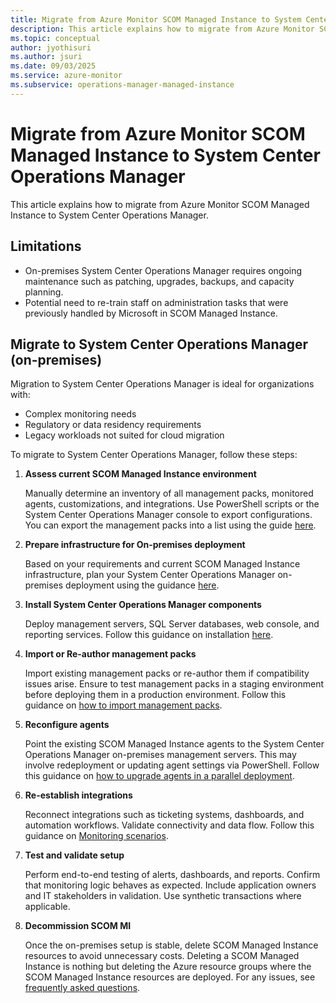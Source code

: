 ```yaml
---
title: Migrate from Azure Monitor SCOM Managed Instance to System Center Operations Manager
description: This article explains how to migrate from Azure Monitor SCOM Managed Instance to System Center Operations Manager.
ms.topic: conceptual
author: jyothisuri
ms.author: jsuri
ms.date: 09/03/2025
ms.service: azure-monitor
ms.subservice: operations-manager-managed-instance
---
```


# Migrate from Azure Monitor SCOM Managed Instance to System Center Operations Manager

This article explains how to migrate from Azure Monitor SCOM Managed Instance to System Center Operations Manager.

## Limitations

- On-premises System Center Operations Manager requires ongoing maintenance such as patching, upgrades, backups, and capacity planning.
- Potential need to re-train staff on administration tasks that were previously handled by Microsoft in SCOM Managed Instance.

## Migrate to System Center Operations Manager (on-premises)

Migration to System Center Operations Manager is ideal for organizations with:

- Complex monitoring needs
- Regulatory or data residency requirements
- Legacy workloads not suited for cloud migration

To migrate to System Center Operations Manager, follow these steps:

1. **Assess current SCOM Managed Instance environment**

   Manually determine an inventory of all management packs, monitored agents, customizations, and integrations. Use PowerShell scripts or the System Center Operations Manager console to export configurations. You can export the management packs into a list using the guide [here](/system-center/scom/manage-mp-import-remove-delete?view=sc-om-2025&preserve-view=true).

2. **Prepare infrastructure for On-premises deployment**

   Based on your requirements and current SCOM Managed Instance infrastructure, plan your System Center Operations Manager on-premises deployment using the guidance [here](/system-center/scom/manage-mp-import-remove-delete?view=sc-om-2025&preserve-view=true).

3. **Install System Center Operations Manager components**

   Deploy management servers, SQL Server databases, web console, and reporting services. Follow this guidance on installation [here](/system-center/scom/deploy-overview?view=sc-om-2025&preserve-view=true).

4. **Import or Re-author management packs**

   Import existing management packs or re-author them if compatibility issues arise. Ensure to test management packs in a staging environment before deploying them in a production environment. Follow this guidance on [how to import management packs](/system-center/scom/manage-mp-import-remove-delete?view=sc-om-2025&preserve-view=true).

5. **Reconfigure agents**

   Point the existing SCOM Managed Instance agents to the System Center Operations Manager on-premises management servers. This may involve redeployment or updating agent settings via PowerShell. Follow this guidance on [how to upgrade agents in a parallel deployment](/system-center/scom/deploy-upgrade-agents-parallel?view=sc-om-2025&preserve-view=true).

6. **Re-establish integrations**

   Reconnect integrations such as ticketing systems, dashboards, and automation workflows. Validate connectivity and data flow. Follow this guidance on [Monitoring scenarios](/system-center/scom/manage-monitoring-scenarios?view=sc-om-2025&preserve-view=true).

7. **Test and validate setup**

   Perform end-to-end testing of alerts, dashboards, and reports. Confirm that monitoring logic behaves as expected. Include application owners and IT stakeholders in validation. Use synthetic transactions where applicable.

8. **Decommission SCOM MI**

   Once the on-premises setup is stable, delete SCOM Managed Instance resources to avoid unnecessary costs. Deleting a SCOM Managed Instance is nothing but deleting the Azure resource groups where the SCOM Managed Instance resources are deployed. For any issues, see [frequently asked questions](/azure/azure-monitor/scom-manage-instance/scom-managed-instance-faq#what-is-the-procedure-to-delete-an-instance-).
